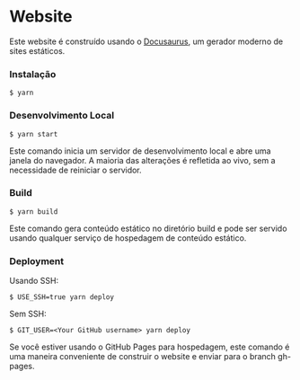 # Website

Este website é construído usando o [Docusaurus](https://docusaurus.io/), um gerador moderno de sites estáticos.

### Instalação

```
$ yarn
```

### Desenvolvimento Local

```
$ yarn start
```

Este comando inicia um servidor de desenvolvimento local e abre uma janela do navegador. A maioria das alterações é refletida ao vivo, sem a necessidade de reiniciar o servidor.

### Build

```
$ yarn build
```

Este comando gera conteúdo estático no diretório build e pode ser servido usando qualquer serviço de hospedagem de conteúdo estático.

### Deployment

Usando SSH:

```
$ USE_SSH=true yarn deploy
```

Sem SSH:

```
$ GIT_USER=<Your GitHub username> yarn deploy
```

Se você estiver usando o GitHub Pages para hospedagem, este comando é uma maneira conveniente de construir o website e enviar para o branch gh-pages.
